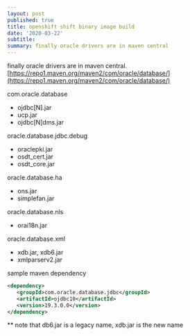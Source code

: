 ```yaml
---
layout: post
published: true
title: openshift shift binary image build
date: '2020-03-22'
subtitle: 
summary: finally oracle drivers are in maven central
---
```

finally oracle drivers are in maven central.    
[https://repo1.maven.org/maven2/com/oracle/database/](https://repo1.maven.org/maven2/com/oracle/database/)   

 com.oracle.database      
 - ojdbc[N].jar   
 - ucp.jar   
 - ojdbc[N]dms.jar      
    
 oracle.database.jdbc.debug  
 - oraclepki.jar   
 - osdt_cert.jar   
 - osdt_core.jar   
    
 oracle.database.ha   
 - ons.jar   
 - simplefan.jar   
    
 oracle.database.nls
 - orai18n.jar   
    
 oracle.database.xml
 - xdb.jar, xdb6.jar
 - xmlparserv2.jar   
    
 sample maven dependency
 ```xml
 <dependency>
    <groupId>com.oracle.database.jdbc</groupId>
    <artifactId>ojdbc10</artifactId>
    <version>19.3.0.0</version>
</dependency>   
```   
 ** note that db6.jar is a legacy name, xdb.jar is the new name
